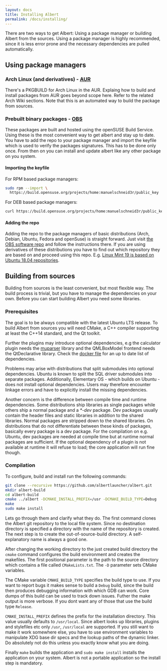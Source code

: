 ```yaml
---
layout: docs
title: Installing Albert
permalink: /docs/installing/
---
```


There are two ways to get Albert: Using a package manager or building Albert from the sources. Using a package manager is highly recommended, since it is less error prone and the necessary dependencies are pulled automatically.

## Using package managers

### Arch Linux (and derivatives) - [AUR](https://aur.archlinux.org/packages/albert/)
There's a PKGBUILD for Arch Linux in the AUR. Explaing how to build and install packages from AUR goes beyond scope here. Refer to the related Arch Wiki sections. Note that this is an automated way to build the package from sources.

### Prebuilt binary packages - [OBS](https://build.opensuse.org/package/show/home:manuelschneid3r/albert)
These packages are built and hosted using the openSUSE Build Service. Using these is the most convenient way to get albert and stay up to date. You have to add the repo to your package manager and import the keyfile which is used to verify the packages signatures. This has to be done only once. From then on you can install and update albert like any other package on you system.

#### Importing the keyfile

For RPM based package managers:
```bash
sudo rpm --import \
  https://build.opensuse.org/projects/home:manuelschneid3r/public_key
```

For DEB based package managers:
```bash
curl https://build.opensuse.org/projects/home:manuelschneid3r/public_key | sudo apt-key add -
```

#### Adding the repo

Adding the repo to the package managers of basic distributions (Arch, Debian, Ubuntu, Fedora and openSuse) is straight forward. Just visit [the OBS software repo](https://software.opensuse.org/download.html?project=home:manuelschneid3r&package=albert) and follow the instructions there. If you are using derivatives of these distributions you have to find out which repository they are based on and proceed using this repo. E.g. [Linux Mint 19 is based on Ubuntu 18.04 repositories](https://en.wikipedia.org/wiki/Linux_Mint_version_history#Release_history).

## Building from sources

Building from sources is the least convenient, but most flexible way. The build process is trivial, but you have to manage the dependencies on your own. Before you can start building Albert you need some libraries.

### Prerequisites

The goal is to be always compatible with the latest Ubuntu LTS release. To build Albert from sources you will need CMake, a C++ compiler supporting at least the C++14 standard, and the Qt toolkit. 

Further the plugins may introduce optional dependencies, e.g the calculator plugin needs the [muparser](http://beltoforion.de/article.php?a=muparser) library and the QMLBoxModel frontend needs the QtDeclarative library. Check the [docker file](https://github.com/albertlauncher/albert/blob/dev/Dockerfile) for an up to date list of dependencies.

Problems may arise with distributions that split submodules into optional dependencies. Ubuntu is known to split the SQL driver submodules into separate packages. Additionally, Elementary OS - which builds on Ubuntu - does not install optional dependencies. Users may therefore encounter linkage errors and have to explicitly install the missing dependencies.

Another concern is the difference between compile time and runtime dependencies. Some distributions ship libraries as single packages while others ship a normal package and a *\*-dev* package. Dev packages usually contain the header files and static libraries in addition to the shared libraries. Normal packages are stripped down to the shared libraries. On distributions that do not differentiate between these kinds of packages, basically every package is a dev package. For the compilation on e.g. Ubuntu, dev packages are needed at compile time but at runtime normal packages are sufficient. If the optional dependency of a plugin is not available at runtime it will refuse to load; the core application will run fine though. 

### Compilation

To configure, build and install run the following commands:
```bash
git clone --recursive https://github.com/albertlauncher/albert.git
mkdir albert-build
cd albert-build
cmake ../albert -DCMAKE_INSTALL_PREFIX=/usr -DCMAKE_BUILD_TYPE=Debug
make
sudo make install
```

Lets go through them and clarify what they do. The first command clones the Albert git repository to the local file system. Since no destination directory is specified a directory with the name of the repository is created. The next step is to create the out-of-source-build directory. A self-explanatory name is always a good one.

After changing the working directory to the just created build directory the `cmake` command configures the build environment and creates the makefiles. The first positional parameter is the path to the source directory which contains a file called `CMakeLists.txt`. The `-D` parameter sets CMake variables.

The CMake variable `CMAKE_BUILD_TYPE` specifies the build type to use. If you want to report bugs it makes sense to build a `Debug` build, since the build then produces debugging information with which GDB can work. Core dumps of this build can be used to track down issues. Futher the make output is more verbose. If you dont want any of those that use the build type `Release`.

`CMAKE_INSTALL_PREFIX` defines the prefix for the installation directory. This value usually defaults to `/usr/local`. Since albert looks up libraries, plugins and stylefiles etc only `/usr`, `/usr/local` are supported. If you still want to make it work somewhere else, you have to use environment variables to manipulate XDG base dir specs and the lookup paths of the dynamic linker. Do absolutely not do this unless you exactly know what you are doing.

Finally `make` builds the application and `sudo make install` installs the application on your system. Albert is not a portable application so the install step is mandatory.
